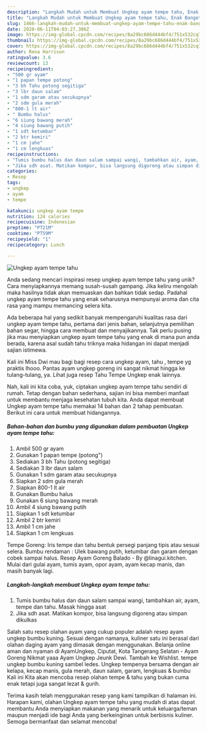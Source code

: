 ```yaml
---
description: "Langkah Mudah untuk Membuat Ungkep ayam tempe tahu, Enak Banget"
title: "Langkah Mudah untuk Membuat Ungkep ayam tempe tahu, Enak Banget"
slug: 1466-langkah-mudah-untuk-membuat-ungkep-ayam-tempe-tahu-enak-banget
date: 2020-06-11T04:03:27.306Z
image: https://img-global.cpcdn.com/recipes/8a29bc686d444bf4/751x532cq70/ungkep-ayam-tempe-tahu-foto-resep-utama.jpg
thumbnail: https://img-global.cpcdn.com/recipes/8a29bc686d444bf4/751x532cq70/ungkep-ayam-tempe-tahu-foto-resep-utama.jpg
cover: https://img-global.cpcdn.com/recipes/8a29bc686d444bf4/751x532cq70/ungkep-ayam-tempe-tahu-foto-resep-utama.jpg
author: Rena Harrison
ratingvalue: 3.6
reviewcount: 13
recipeingredient:
- "500 gr ayam"
- "1 papan tempe potong"
- "3 bh Tahu potong segitiga"
- "3 lbr daun salam"
- "1 sdm garam atau secukupnya"
- "2 sdm gula merah"
- "800-1 lt air"
- " Bumbu halus"
- "6 siung bawang merah"
- "4 siung bawang putih"
- "1 sdt ketumbar"
- "2 btr kemiri"
- "1 cm jahe"
- "1 cm lengkuas"
recipeinstructions:
- "Tumis bumbu halus dan daun salam sampai wangi, tambahkan air, ayam, tempe dan tahu. Masak hingga asat"
- "Jika sdh asat. Matikan kompor, bisa langsung digoreng atau simpan dikulkas"
categories:
- Resep
tags:
- ungkep
- ayam
- tempe

katakunci: ungkep ayam tempe 
nutrition: 124 calories
recipecuisine: Indonesian
preptime: "PT21M"
cooktime: "PT59M"
recipeyield: "1"
recipecategory: Lunch

---
```



![Ungkep ayam tempe tahu](https://img-global.cpcdn.com/recipes/8a29bc686d444bf4/751x532cq70/ungkep-ayam-tempe-tahu-foto-resep-utama.jpg)

Anda sedang mencari inspirasi resep ungkep ayam tempe tahu yang unik? Cara menyiapkannya memang susah-susah gampang. Jika keliru mengolah maka hasilnya tidak akan memuaskan dan bahkan tidak sedap. Padahal ungkep ayam tempe tahu yang enak seharusnya mempunyai aroma dan cita rasa yang mampu memancing selera kita.

Ada beberapa hal yang sedikit banyak mempengaruhi kualitas rasa dari ungkep ayam tempe tahu, pertama dari jenis bahan, selanjutnya pemilihan bahan segar, hingga cara membuat dan menyajikannya. Tak perlu pusing jika mau menyiapkan ungkep ayam tempe tahu yang enak di mana pun anda berada, karena asal sudah tahu triknya maka hidangan ini dapat menjadi sajian istimewa.

Kali ini Miss Dwi mau bagi bagi resep cara ungkep ayam, tahu , tempe yg praktis lhooo. Pantas ayam ungkep goreng ini sangat nikmat hingga ke tulang-tulang, ya. Lihat juga resep Tahu Tempe Ungkep enak lainnya.


Nah, kali ini kita coba, yuk, ciptakan ungkep ayam tempe tahu sendiri di rumah. Tetap dengan bahan sederhana, sajian ini bisa memberi manfaat untuk membantu menjaga kesehatan tubuh kita. Anda dapat membuat Ungkep ayam tempe tahu memakai 14 bahan dan 2 tahap pembuatan. Berikut ini cara untuk membuat hidangannya.

<!--inarticleads1-->

##### Bahan-bahan dan bumbu yang digunakan dalam pembuatan Ungkep ayam tempe tahu:

1. Ambil 500 gr ayam
1. Gunakan 1 papan tempe (potong&#34;)
1. Sediakan 3 bh Tahu (potong segitiga)
1. Sediakan 3 lbr daun salam
1. Gunakan 1 sdm garam atau secukupnya
1. Siapkan 2 sdm gula merah
1. Siapkan 800-1 lt air
1. Gunakan  Bumbu halus
1. Gunakan 6 siung bawang merah
1. Ambil 4 siung bawang putih
1. Siapkan 1 sdt ketumbar
1. Ambil 2 btr kemiri
1. Ambil 1 cm jahe
1. Siapkan 1 cm lengkuas


Tempe Goreng: Iris tempe dan tahu bentuk persegi panjang tipis atau sesuai selera. Bumbu rendaman : Ulek bawang putih, ketumbar dan garam dengan cobek sampai halus. Resep Ayam Goreng Balado - By @linagui.kitchen. Mulai dari gulai ayam, tumis ayam, opor ayam, ayam kecap manis, dan masih banyak lagi. 

<!--inarticleads2-->

##### Langkah-langkah membuat Ungkep ayam tempe tahu:

1. Tumis bumbu halus dan daun salam sampai wangi, tambahkan air, ayam, tempe dan tahu. Masak hingga asat
1. Jika sdh asat. Matikan kompor, bisa langsung digoreng atau simpan dikulkas


Salah satu resep olahan ayam yang cukup populer adalah resep ayam ungkep bumbu kuning. Sesuai dengan namanya, kuliner satu ini berasal dari olahan daging ayam yang dimasak dengan menggunakan. Belanja online aman dan nyaman di AyamUngkep, Ciputat, Kota Tangerang Selatan - Ayam Goreng Nikmat yaaa Ayam Ungkep Jeunk Dewi. Tambah ke Wishlist. tempe ungkep bumbu kuning sambel ledes. Ungkep tempenya bersama dengan air kelapa, kecap manis, gula merah, daun salam, garam, lengkuas &amp; bumbu Kali ini Kita akan mencoba resep olahan tempe &amp; tahu yang bukan cuma enak tetapi juga sangat lezat &amp; gurih. 

Terima kasih telah menggunakan resep yang kami tampilkan di halaman ini. Harapan kami, olahan Ungkep ayam tempe tahu yang mudah di atas dapat membantu Anda menyiapkan makanan yang menarik untuk keluarga/teman maupun menjadi ide bagi Anda yang berkeinginan untuk berbisnis kuliner. Semoga bermanfaat dan selamat mencoba!

